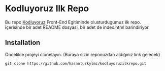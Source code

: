 # Kodluyoruz Ilk Repo
Bu геро [Kodluyoruz](https://kodluyoruz.org/) Front-End Egitiminde olusturdugumuz ilk repo. içerisinde bir adet
README dosyasi, bir adet de index.html barindiriyor.
## Installation
Öncelikle projeyi clonelayın. (Buraya sizin reponuzdan aldığınız link gelecek)
```
git clone https://github.com/hasanturkylmz/kodluyoruzilkrepo.git 
```